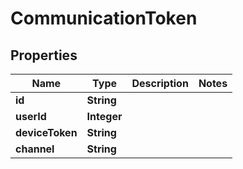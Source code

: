 
# CommunicationToken

## Properties
Name | Type | Description | Notes
------------ | ------------- | ------------- | -------------
**id** | **String** |  | 
**userId** | **Integer** |  | 
**deviceToken** | **String** |  | 
**channel** | **String** |  | 



